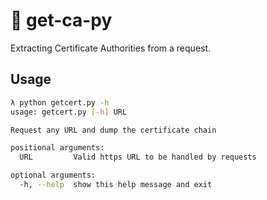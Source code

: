 # 🐍 get-ca-py

Extracting Certificate Authorities from a request.

## Usage 

```bash
λ python getcert.py -h
usage: getcert.py [-h] URL

Request any URL and dump the certificate chain

positional arguments:
  URL         Valid https URL to be handled by requests

optional arguments:
  -h, --help  show this help message and exit
```
